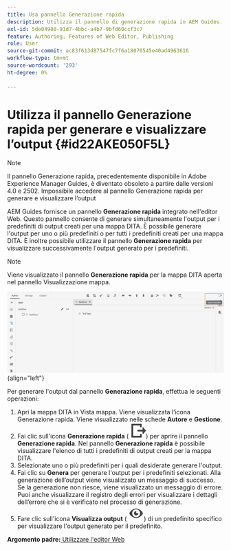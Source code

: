 ```yaml
---
title: Usa pannello Generazione rapida
description: Utilizza il pannello di generazione rapida in AEM Guides. Scopri come generare e visualizzare l’output dal pannello di generazione rapida.
exl-id: 5de04980-91d7-4bbc-a4b7-9bfd60ccf3c7
feature: Authoring, Features of Web Editor, Publishing
role: User
source-git-commit: ac83f613d87547fc7f6a18070545e40ad4963616
workflow-type: tm+mt
source-wordcount: '293'
ht-degree: 0%

---
```


# Utilizza il pannello Generazione rapida per generare e visualizzare l’output {#id22AKE050F5L}

>[!NOTE]
>
> Il pannello Generazione rapida, precedentemente disponibile in Adobe Experience Manager Guides, è diventato obsoleto a partire dalle versioni 4.0 e 2502. Impossibile accedere al pannello Generazione rapida per generare e visualizzare l’output


AEM Guides fornisce un pannello **Generazione rapida** integrato nell&#39;editor Web. Questo pannello consente di generare simultaneamente l&#39;output per i predefiniti di output creati per una mappa DITA. È possibile generare l&#39;output per uno o più predefiniti o per tutti i predefiniti creati per una mappa DITA. È inoltre possibile utilizzare il pannello **Generazione rapida** per visualizzare successivamente l&#39;output generato per i predefiniti.

>[!NOTE]
>
> Viene visualizzato il pannello **Generazione rapida** per la mappa DITA aperta nel pannello Visualizzazione mappa.

![](images/quick-generate-map-view.png){align="left"}

Per generare l&#39;output dal pannello **Generazione rapida**, effettua le seguenti operazioni:

1. Apri la mappa DITA in Vista mappa. Viene visualizzata l’icona Generazione rapida. Viene visualizzato nelle schede **Autore** e **Gestione**.
1. Fai clic sull&#39;icona **Generazione rapida** \( ![](images/quick-generate-icon.svg)\) per aprire il pannello **Generazione rapida**. Nel pannello **Generazione rapida** è possibile visualizzare l&#39;elenco di tutti i predefiniti di output creati per la mappa DITA.
1. Selezionate uno o più predefiniti per i quali desiderate generare l&#39;output.
1. Fai clic su **Genera** per generare l&#39;output per i predefiniti selezionati. Alla generazione dell’output viene visualizzato un messaggio di successo. Se la generazione non riesce, viene visualizzato un messaggio di errore. Puoi anche visualizzare il registro degli errori per visualizzare i dettagli dell’errore che si è verificato nel processo di generazione.
1. Fare clic sull&#39;icona **Visualizza output** \( ![](images/view-output-icon.svg)\) di un predefinito specifico per visualizzare l&#39;output generato per il predefinito.

**Argomento padre:**&#x200B;[&#x200B; Utilizzare l&#39;editor Web](web-editor.md)

